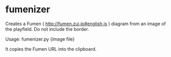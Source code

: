 # fumenizer
Creates a Fumen ( http://fumen.zui.jp#english.js ) diagram from an image of the playfield. Do not include the border.

Usage: fumenizer.py {image file}

It copies the Fumen URL into the clipboard.

